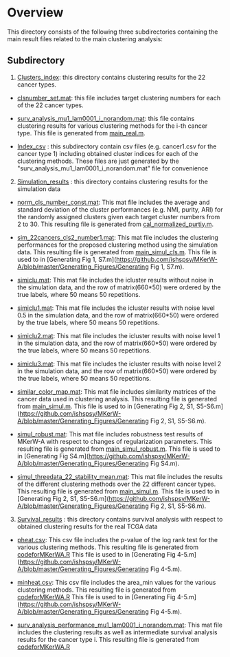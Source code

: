
# Overview


This directory consists of the following three subdirectories containing the main result files related to the main clustering analysis:

## Subdirectory

1. [Clusters_index](https://github.com/ishspsy/MKerW-A/blob/master/Resulting_files/Clusters_index):
this directory contains clustering results for the 22 cancer types.


* [clsnumber_set.mat](https://github.com/ishspsy/MKerW-A/blob/master/Resulting_files/Clusters_index/clsnumber_set.mat): 
this file includes target clustering numbers for each of the 22 cancer types.

* [surv_analysis_mu1_lam0001_i_norandom.mat](https://github.com/ishspsy/MKerW-A/blob/master/Resulting_files/Clusters_index/surv_analysis_mu1_lam0001_1_norandom.mat): this file contains clustering results for various clustering methods for the i-th cancer type. This file is generated from
[main_real.m](https://github.com/ishspsy/MKerW-A/main_real.m).

* [Index_csv](https://github.com/ishspsy/MKerW-A/blob/master/Resulting_files/Clusters_index/Index_csv) : 
this subdirectory contain csv files (e.g. cancer1.csv for the cancer type 1) including obtained cluster indices for each of the clustering methods.
These files are just generated by the "surv_analysis_mu1_lam0001_i_norandom.mat" file for convenience



2. [Simulation_results](https://github.com/ishspsy/MKerW-A/blob/master/Resulting_files/Simulation_results)
:  this directory contains clustering results for the simulation data

* [norm_cls_number_const.mat](https://github.com/ishspsy/MKerW-A/blob/master/Resulting_files/Simulation_results/norm_cls_number_const.mat):
This mat file includes the average and standard deviation of the cluster performances (e.g. NMI, purity, ARI)
for the randomly assigned clusters given each target cluster numbers from 2 to 30.
This resulting file is generated from [cal_normalized_purtiy.m](https://github.com/ishspsy/MKerW-A/blob/master/Main_functions/cal_normalized_purtiy.m).


* [sim_22cancers_cls2_number1.mat](https://github.com/ishspsy/MKerW-A/blob/master/Resulting_files/Simulation_results/sim_22cancers_cls2_number1.mat):
This mat file includes the clustering performances for the proposed clustering method using the simulation data.
This resulting file is generated from [main_simul_cls.m](https://github.com/ishspsy/MKerW-A/blob/master/main_simul_cls.m).
This file is used to in [Generating Fig 1, S7.m](https://github.com/ishspsy/MKerW-A/blob/master/Generating_Figures/Generating Fig 1, S7.m).


* [simiclu.mat](https://github.com/ishspsy/MKerW-A/blob/master/Resulting_files/Simulation_results/simiclu.mat):
This mat file includes the icluster results without noise in the simulation data, and the row of matrix(660*50) were ordered by the true labels, where 50 means 50 repetitions.

* [simiclu1.mat](https://github.com/ishspsy/MKerW-A/blob/master/Resulting_files/Simulation_results/simiclu1.mat):
This mat file includes the icluster results with noise level 0.5 in the simulation data, and the row of matrix(660*50) were ordered by the true labels, where 50 means 50 repetitions.

* [simiclu2.mat](https://github.com/ishspsy/MKerW-A/blob/master/Resulting_files/Simulation_results/simiclu2.mat):
This mat file includes the icluster results with noise level 1 in the simulation data, and the row of matrix(660*50) were ordered by the true labels, where 50 means 50 repetitions.

* [simiclu3.mat](https://github.com/ishspsy/MKerW-A/blob/master/Resulting_files/Simulation_results/simiclu3.mat):
This mat file includes the icluster results with noise level 2 in the simulation data, and the row of matrix(660*50) were ordered by the true labels, where 50 means 50 repetitions.


* [similar_color_map.mat](https://github.com/ishspsy/MKerW-A/blob/master/Resulting_files/Simulation_results/similar_color_map.mat):
This mat file includes similarity matrices of the cancer data used in clustering analysis.
This resulting file is generated from [main_simul.m](https://github.com/ishspsy/MKerW-A/blob/master/main_simul.m).
This file is used to in [Generating Fig 2, S1, S5-S6.m](https://github.com/ishspsy/MKerW-A/blob/master/Generating_Figures/Generating Fig 2, S1, S5-S6.m).

* [simul_robust.mat](https://github.com/ishspsy/MKerW-A/blob/master/Resulting_files/Simulation_results/simul_robust.mat):
This mat file includes robustness test results of MKerW-A with respect to changes of regularization parameters.
This resulting file is generated from [main_simul_robust.m](https://github.com/ishspsy/MKerW-A/blob/master/main_simul_robust.m).
This file is used to in [Generating Fig S4.m](https://github.com/ishspsy/MKerW-A/blob/master/Generating_Figures/Generating Fig S4.m).

* [simul_threedata_22_stability_mean.mat](https://github.com/ishspsy/MKerW-A/blob/master/Resulting_files/Simulation_results/simul_threedata_22_stability_mean.mat):
This mat file includes the results of the different clustering methods over the 22 different cancer types.
This resulting file is generated from [main_simul.m](https://github.com/ishspsy/MKerW-A/blob/master/main_simul.m).
This file is used to in [Generating Fig 2, S1, S5-S6.m](https://github.com/ishspsy/MKerW-A/blob/master/Generating_Figures/Generating Fig 2, S1, S5-S6.m).



3. [Survival_results](https://github.com/ishspsy/MKerW-A/blob/master/Resulting_files/Survival_results)
: this directory contains survival analysis with respect to obtained clustering results for the real TCGA data


* [pheat.csv](https://github.com/ishspsy/MKerW-A/blob/master/Resulting_files/Survival_results/pheat.csv):
This csv file includes the p-value of the log rank test for the various clustering methods.
This resulting file is generated from [codeforMKerWA.R](https://github.com/ishspsy/MKerW-A/blob/master/Resulting_files/Survival_results/codeforMKerWA.R)
This file is used to in [Generating Fig 4-5.m](https://github.com/ishspsy/MKerW-A/blob/master/Generating_Figures/Generating Fig 4-5.m).


* [minheat.csv](https://github.com/ishspsy/MKerW-A/blob/master/Resulting_files/Survival_results/minheat.csv):
This csv file includes the area_min values for the various clustering methods.
This resulting file is generated from [codeforMKerWA.R](https://github.com/ishspsy/MKerW-A/blob/master/Resulting_files/Survival_results/codeforMKerWA.R)
This file is used to in [Generating Fig 4-5.m](https://github.com/ishspsy/MKerW-A/blob/master/Generating_Figures/Generating Fig 4-5.m).



* [surv_analysis_performance_mu1_lam0001_i_norandom.mat](https://github.com/ishspsy/MKerW-A/blob/master/Resulting_files/Survival_results/surv_analysis_performance_mu1_lam0001_1_norandom.mat):
This mat file includes the clustering results as well as intermediate survival analysis results for the cancer type i.
This resulting file is generated from [codeforMKerWA.R](https://github.com/ishspsy/MKerW-A/blob/master/main_real.m)



	


